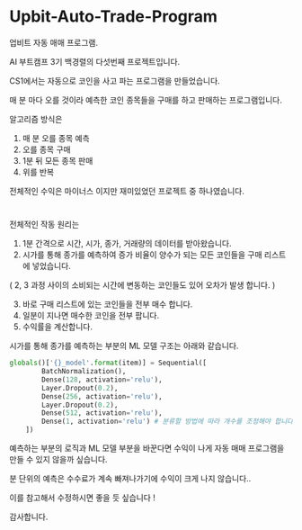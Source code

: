 # Upbit-Auto-Trade-Program
업비트 자동 매매 프로그램.

AI 부트캠프 3기 백경렬의 다섯번째 프로젝트입니다.

CS1에서는 자동으로 코인을 사고 파는 프로그램을 만들었습니다.

매 분 마다 오를 것이라 예측한 코인 종목들을 구매를 하고 판매하는 프로그램입니다.

알고리즘 방식은

1. 매 분 오를 종목 예측
2. 오를 종목 구매
3. 1분 뒤 모든 종목 판매
4. 위를 반복

전체적인 수익은 마이너스 이지만 재미있었던 프로젝트 중 하나였습니다.

#

전체적인 작동 원리는
1. 1분 간격으로 시간, 시가, 종가, 거래량의 데이터를 받아왔습니다.
2. 시가를 통해 종가를 예측하여 증가 비율이 양수가 되는 모든 코인들을 구매 리스트에 넣었습니다.
  
  ( 2, 3 과정 사이의 소비되는 시간에 변동하는 코인들도 있어 오차가 발생 합니다. )
  
3. 바로 구매 리스트에 있는 코인들을 전부 매수 합니다.
4. 일분이 지나면 매수한 코인을 전부 팝니다.
5. 수익률을 계산합니다.

시가를 통해 종가를 예측하는 부분의 ML 모델 구조는 아래와 같습니다.
```Python
globals()['{}_model'.format(item)] = Sequential([
        BatchNormalization(),
        Dense(128, activation='relu'),
        Layer.Dropout(0.2),
        Dense(256, activation='relu'),
        Layer.Dropout(0.2),
        Dense(512, activation='relu'),
        Dense(1, activation='relu') # 분류할 방법에 따라 개수를 조정해야 합니다. 
    ])
```
예측하는 부분의 로직과 ML 모델 부분을 바꾼다면 수익이 나게 자동 매매 프로그램을 만들 수 있지 않을까 싶습니다.

분 단위의 예측은 수수료가 계속 빠져나가기에 수익이 크게 나지 않습니다..

이를 참고해서 수정하시면 좋을 듯 싶습니다 !

감사합니다.
